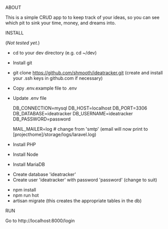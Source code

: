 ABOUT

This is a simple CRUD app to to keep track of your ideas, so you can see which pit to sink your time, money, and dreams into.


INSTALL

(*Not tested yet.*)

* cd to your dev directory (e.g. cd ~/dev)
* Install git
* git clone https://github.com/shmooth/ideatracker.git (create and install your .ssh keys in github.com if necessary)
* Copy .env.example file to .env
* Update .env file
   
    DB_CONNECTION=mysql
    DB_HOST=localhost
    DB_PORT=3306
    DB_DATABASE=ideatracker
    DB_USERNAME=ideatracker
    DB_PASSWORD=password

    MAIL_MAILER=log # change from 'smtp' (email will now print to [projecthome]/storage/logs/laravel.log)
 
* Install PHP
* Install Node
* Install MariaDB
-   Create database 'ideatracker'
-   Create user 'ideatracker' with password 'password' (change to suit)
* npm install
* npm run hot
* artisan migrate (this creates the appropriate tables in the db)


RUN

Go to http://localhost:8000/login


